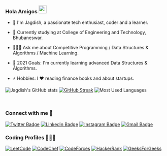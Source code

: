 ### Hola Amigos <a href="https://www.linkedin.com/in/jagdishsahoo/"><img src="https://media.giphy.com/media/hvRJCLFzcasrR4ia7z/giphy.gif" width="25px"></a>

- 👋 I'm Jagdish, a passionate tech enthusiast, coder and a learner.

- 🔭 Currently studying at College of Engineering and Technology, Bhubaneswar.

- 👨🏽‍💻 Ask me about Competitive Programming / Data Structures & Algorithms / Machine Learning.

- 🌱 2021 Goals: I'm currently learning advanced Data Structures & Algorithms.

- ⚡ Hobbies: I ❤️ reading finance books and about startups.

![Jagdish's GitHub stats](https://github-readme-stats.vercel.app/api?username=Jagdish1998&show_icons=true&theme=dark)
[![GitHub Streak](https://github-readme-streak-stats.herokuapp.com/?user=Jagdish1998&theme=dark)](https://github.com/Jagdish1998/github-readme-streak-stats)
![Most Used Languages](https://github-readme-stats.vercel.app/api/top-langs/?username=Jagdish1998&layout=compact&theme=dark)


<br>

### Connect with me 👯

[![Twitter Badge](https://img.shields.io/badge/-@Jagdish-1ca0f1?style=flat-square&labelColor=1ca0f1&logo=twitter&logoColor=white&link=https://twitter.com/JagdishSahoo5)](https://twitter.com/JagdishSahoo5) [![Linkedin Badge](https://img.shields.io/badge/-Jagdish-blue?style=flat-square&logo=Linkedin&logoColor=white&link=https://www.linkedin.com/in/jagdishsahoo/)](https://www.linkedin.com/in/jagdishsahoo/)
[![Instagram Badge](https://img.shields.io/badge/-Jagdish-green?style=flat-square&logo=Instagram&logoColor=white&link=https://www.instagram.com/n_a_r_c_o_t_i_c_18/)](https://www.instagram.com/n_a_r_c_o_t_i_c_18/)
[![Gmail Badge](https://img.shields.io/badge/-jagdish@gmail.com-c14438?style=flat-square&logo=Gmail&logoColor=white&link=mailto:jagdish.cet.edu@gmail.com)](mailto:jagdish.cet.edu@gmail.com)

### Coding Profiles 👨🏽‍💻

[![LeetCode](https://img.shields.io/badge/-LeetCode-%23F7DF1C?style=flat-square&logo=leetcode&logoColor=000000&labelColor=%23F7DF1C&color=%23FFCE5A&link=https://leetcode.com/jagdish1998/)](https://leetcode.com/jagdish1998/)
[![CodeChef](https://img.shields.io/badge/-CodeChef-%23F7DF1C?style=flat-square&logo=codechef&logoColor=000000&labelColor=%DEB887&color=%8B4513&link=https://codechef.com/users/jagdish1998)](https://codechef.com/users/jagdish1998)
[![CodeForces](https://img.shields.io/badge/-CodeForces-61DAFB?style=flat-square&logo=codeforces&logoColor=000000&link=https://codeforces.com/profile/jagdish1998)](https://codeforces.com/profile/jagdish1998)
[![HackerRank](https://img.shields.io/badge/-HackerRank-563D7C?style=flat-square&logo=hackerrank&link=https://www.hackerrank.com/viratrunmachine1?hr_r=1)](https://www.hackerrank.com/viratrunmachine1?hr_r=1)
[![GeeksForGeeks](https://img.shields.io/badge/-GeeksForGeeks-339933?style=flat-square&logo=geeksforgeeks&logoColor=000000&link=https://auth.geeksforgeeks.org/user/jagdish1998/profile)](https://auth.geeksforgeeks.org/user/jagdish1998/profile)

<br/>

